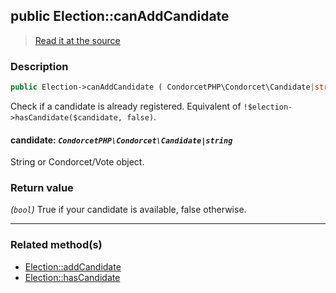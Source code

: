 ## public Election::canAddCandidate

> [Read it at the source](https://github.com/julien-boudry/Condorcet/blob/master/src/ElectionProcess/CandidatesProcess.php#L184)

### Description    

```php
public Election->canAddCandidate ( CondorcetPHP\Condorcet\Candidate|string $candidate ): bool
```

Check if a candidate is already registered. Equivalent of `!$election->hasCandidate($candidate, false)`.
    

#### **candidate:** *`CondorcetPHP\Condorcet\Candidate|string`*   
String or Condorcet/Vote object.    


### Return value   

*(`bool`)* True if your candidate is available, false otherwise.


---------------------------------------

### Related method(s)      

* [Election::addCandidate](/Docs/api-reference/Election%20Class/Election--addCandidate.md)    
* [Election::hasCandidate](/Docs/api-reference/Election%20Class/Election--hasCandidate.md)    
